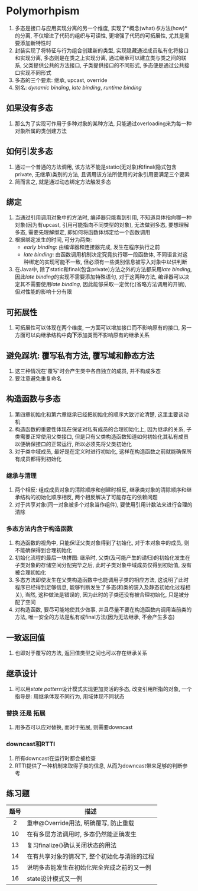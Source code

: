 # Polymorhpism

1. 多态是接口与应用实现分离的另一个维度, 实现了*概念(what)*与*方法(how)*的分离, 不仅增进了代码的组织与可读性, 更增强了代码的可拓展性, 尤其是需要添加新特性时
2. 封装实现了将特征与行为组合创建新的类型, 实现隐藏通过成员私有化将接口和实现分离, 多态则是在类之上实现分离, 通过继承可以建立类与类之间的联系, 父类提供公共的方法接口, 子类提供接口的不同形式, 多态便是通过公共接口实现不同形式
3. 多态的三个要素: 继承, upcast, override
4. 别名: *dynamic binding*, *late binding*, *runtime binding*

## 如果没有多态

1. 那么为了实现可作用于多种对象的某种方法, 只能通过overloading来为每一种对象所属的类创建方法

## 如何引发多态

1. 通过一个普通的方法调用, 该方法不能是static(无对象)和final(隐式包含private, 无继承)类别的方法, 且调用该方法所使用的对象引用要满足三个要素
2. 简而言之, 就是通过动态绑定方法触发多态

## 绑定

1. 当通过引用调用对象中的方法时, 编译器只能看到引用, 不知道具体指向哪一种对象(因为有upcast, 引用可能指向不同类型的对象), 无法做到多态, 要想理解多态, 需要先理解绑定, 即如何将函数体绑定给一个函数调用
2. 根据绑定发生的时间, 可分为两类:
   * *early binding*: 由编译器和连接器完成, 发生在程序执行之前
   * *late binding*: 由函数调用机制决定究竟执行哪一段函数体, 不同语言对这种绑定的实现可能不一致, 但必须有一些类别信息被写入对象中以供判断
3. 在Java中, 除了static和final(包含private)方法之外的方法都采用*late binding*, 因此*late binding*的实现不需要添加特殊语句, 对于这两种方法, 编译器可以决定其不需要使用*late binding*, 因此能够采取一定优化(省略方法调用的开销), 但对性能的影响十分有限

## 可拓展性

1. 可拓展性可以体现在两个维度, 一方面可以增加接口而不影响原有的接口, 另一方面可以向继承结构中**向下**添加类而不影响原有的继承关系

## 避免踩坑: 覆写私有方法, 覆写域和静态方法

1. 这三种情况在'覆写'时会产生类中各自独立的成员, 并不构成多态
2. 要注意避免重复命名

## 构造函数与多态

1. 第四章初始化和第六章继承已经把初始化的顺序大致讨论清楚, 这里主要谈动机
2. 构造函数的重要性体现在保证对私有成员的合理初始化上, 因为继承的关系, 子类需要正常使用父类接口, 但是只有父类构造函数知道如何初始化其私有成员以便确保接口的正常运行, 所以必须先将父类初始化
3. 对于类中域成员, 最好是在定义时进行初始化, 这样在构造函数之前就能确保所有成员都得到初始化

### 继承与清理

1. 两个相反: 组成成员对象的清除顺序和创建时相反, 继承类对象的清除顺序和继承结构的初始化顺序相反, 两个相反解决了可能存在的依赖问题
2. 对于共享对象(同一对象被多个对象当作组件), 要使用引用计数法来进行合理的清除

### 多态方法内含于构造函数

1. 构造函数的视角中, 只能保证父类对象得到了初始化, 对于本对象中的成员, 则不能确保得到合理初始化
2. 初始化流程的最后一块拼图: 继承时, 父类(及可能产生的递归)的初始化发生在子类对象的存储空间分配完毕之后, 此时子类对象中域成员仅得到初始值, 没有被合理初始化
3. 多态方法即使发生在父类构造函数中也能调用子类的相应方法, 这说明了此时程序已经得到足够信息, 能够判断发生了多态(和类的装入及静态初始化过程相关), 当然, 这种做法是错误的, 因为此时的子类还没有被合理初始化, 只是被分配了空间
4. 对构造函数, 要尽可能地使其少做事, 并且尽量不要在构造函数内调用当前类的方法, 唯一安全的方法是私有或final方法(因为无法继承, 不会产生多态)

## 一致返回值

1. 也即对于覆写的方法, 返回值类型之间也可以存在继承关系

## 继承设计

1. 可以用*state pattern*设计模式实现更加灵活的多态, 改变引用所指的对象, 一个指导是: 用继承体现不同行为, 用域体现不同状态

### 替换 还是 拓展

1. 用多态可以应对替换, 而对于拓展, 则需要downcast

### downcast和RTTI

1. 所有downcast在运行时都会被检查
2. RTTI提供了一种机制来取得子类的信息, 从而为downcast带来足够的判断参考

## 练习题

| 题号  | 描述                                         |
| :---: | -------------------------------------------- |
|   2   | 重申@Override用法, 明确覆写, 防止重载        |
|  10   | 在有多层方法调用时, 多态仍然能正确发生       |
|  13   | 复习finalize()确认关闭状态的用法             |
|  14   | 在有共享对象的情况下, 整个初始化与清除的过程 |
|  15   | 说明多态能发生在初始化完全完成之前的又一例   |
|  16   | state设计模式又一例                          |
